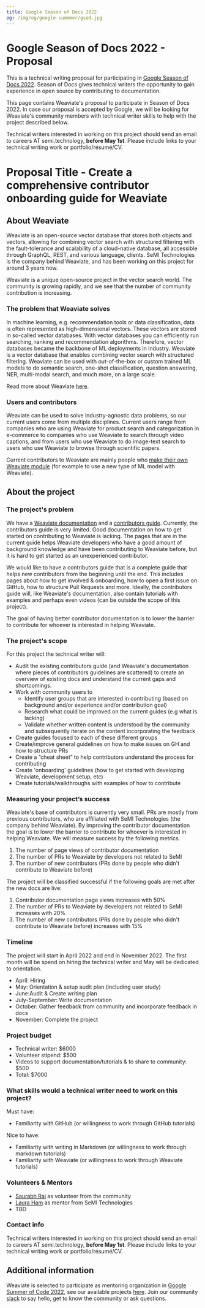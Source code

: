 ```yaml
---
title: Google Season of Docs 2022
og: /img/og/google-summmer/gsod.jpg
---
```


# Google Season of Docs 2022 - Proposal

This is a technical writing proposal for participating in [Google Season of Docs 2022](https://developers.google.com/season-of-docs). Season of Docs gives technical writers the opportunity to gain experience in open source by contributing to documentation.

This page contains Weaviate's proposal to participate in Season of Docs 2022. In case our proposal is accepted by Google, we will be looking for Weaviate's community members with technical writer skills to help with the project described below.

Technical writers interested in working on this project should send an email to careers AT semi.technology, **before May 1st**. Please include links to your technical writing work or portfolio/résumé/CV.

# **Proposal Title - Create a comprehensive contributor onboarding guide for Weaviate**

## **About Weaviate**

Weaviate is an open-source vector database that stores both objects and vectors, allowing for combining vector search with structured filtering with the fault-tolerance and scalability of a cloud-native database, all accessible through GraphQL, REST, and various language, clients. SeMI Technologies is the company behind Weaviate, and has been working on this project for around 3 years now.

Weaviate is a unique open-source project in the vector search world. The community is growing rapidly, and we see that the number of community contribution is increasing.

### **The problem that Weaviate solves**
In machine learning, e.g. recommendation tools or data classification, data is often represented as high-dimensional vectors. These vectors are stored in so-called vector databases. With vector databases you can efficiently run searching, ranking and recommendation algorithms. Therefore, vector databases became the backbone of ML deployments in industry. Weaviate is a vector database that enables combining vector search with structured filtering. Weaviate can be used with out-of-the-box or custom trained ML models to do semantic search, one-shot classification, question answering, NER, multi-modal search, and much more, on a large scale.

Read more about Weaviate [here](https://docs.weaviate.io/weaviate/).


### **Users and contributors**
Weaviate can be used to solve industry-agnostic data problems, so our current users come from multiple disciplines. Current users range from companies who are using Weaviate for product search and categorization in e-commerce to companies who use Weaviate to search through video captions, and from users who use Weaviate to do image-text search to users who use Weaviate to browse through scientific papers.

Current contributors to Weaviate are mainly people who [make their own Weaviate module](https://docs.weaviate.io/contributor-guide/weaviate-modules/how-to-build-a-new-module) (for example to use a new type of ML model with Weaviate).


## **About the project**

### **The project's problem**

We have a [Weaviate documentation](https://docs.weaviate.io/weaviate/) and a [contributors guide](https://docs.weaviate.io/contributor-guide/). Currently, the contributors guide is very limited. Good documentation on how to get started on contributing to Weaviate is lacking. The pages that are in the current guide helps Weaviate developers who have a good amount of background knowledge and have been contributing to Weaviate before, but it is hard to get started as an unexperienced contributor.

We would like to have a contributors guide that is a complete guide that helps new contributors from the beginning until the end. This includes pages about how to get involved & onboarding, how to open a first issue on GitHub, how to structure Pull Requests and more. Ideally, the contributors guide will, like Weaviate's documentation, also contain tutorials with examples and perhaps even videos (can be outside the scope of this project).

The goal of having better contributor documentation is to lower the barrier to contribute for whoever is interested in helping Weaviate.

### **The project's scope**

For this project the technical writer will:

* Audit the existing contributors guide (and Weaviate's documentation where pieces of contributors guidelines are scattered) to create an overview of existing docs and understand the current gaps and shortcomings.
* Work with community users to
    * Identify user groups that are interested in contributing (based on background and/or experience and/or contribution goal)
    * Research what could be improved on the current guides (e.g what is lacking)
    * Validate whether written content is understood by the community and subsequently iterate on the content incorporating the feedback
* Create guides focused to each of these different groups
* Create/improve general guidelines on how to make issues on GH and how to structure PRs
* Create a “cheat sheet” to help contributors understand the process for contributing
* Create 'onboarding' guidelines (how to get started with developing Weaviate, development setup, etc)
* Create tutorials/walkthroughs with examples of how to contribute

### **Measuring your project’s success**

Weaviate's base of contributors is currently very small. PRs are mostly from previous contributors, who are affiliated with SeMI Technologies (the company behind Weaviate). By improving the contributor documentation the goal is to lower the barrier to contribute for whoever is interested in helping Weaviate. We will measure success by the following metrics.
1. The number of page views of contributor documentation
2. The number of PRs to Weaviate by developers not related to SeMI
3. The number of new contributors (PRs done by people who didn't contribute to Weaviate before)

The project will be classified successful if the following goals are met after the new docs are live:
1. Contributor documentation page views increases with 50%
2. The number of PRs to Weaviate by developers not related to SeMI increases with 20%
3. The number of new contributors (PRs done by people who didn't contribute to Weaviate before) increases with 15%

### **Timeline**

The project will start in April 2022 and end in November 2022. The first month will be spend on hiring the technical writer and May will be dedicated to orientation.

* April: Hiring
* May: Orientation & setup audit plan (including user study)
* June:Audit & Create writing plan
* July-September: Write documentation
* October: Gather feedback from community and incorporate feedback in docs
* November: Complete the project

### **Project budget**

* Technical writer: $6000
* Volunteer stipend: $500
* Videos to support documentation/tutorials & to share to community: $500
* Total: $7000

### **What skills would a technical writer need to work on this project?**

Must have:
* Familiarity with GitHub (or willingness to work through GitHub tutorials)

Nice to have:
* Familiarity with writing in Markdown (or willingness to work through markdown tutorials)
* Familiarity with Weaviate (or willingness to work through Weaviate tutorials)

### **Volunteers & Mentors**

* [Saurabh Rai](https://www.linkedin.com/in/srbh077/) as volunteer from the community
* [Laura Ham](https://www.linkedin.com/in/laura-ham/) as mentor from SeMI Technologies
* TBD

### **Contact info**

Technical writers interested in working on this project should send an email to careers AT semi.technology, **before May 1st**. Please include links to your technical writing work or portfolio/résumé/CV.


## **Additional information**

Weaviate is selected to participate as mentoring organization in [Google Summer of Code 2022](https://g.co/gsoc), see our available projects [here](/google-summer/gsoc-22).
Join our community [slack](https://weaviate.io/slack) to say hello, get to know the community or ask questions.
